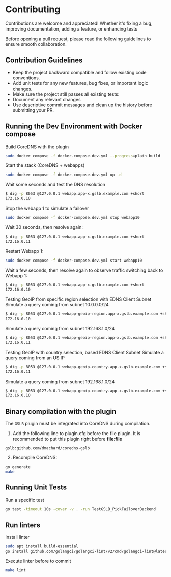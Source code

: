 # Contributing

Contributions are welcome and appreciated! Whether it's fixing a bug, improving documentation, adding a feature, or enhancing tests

Before opening a pull request, please read the following guidelines to ensure smooth collaboration.

## Contribution Guidelines

- Keep the project backward compatible and follow existing code conventions.
- Add unit tests for any new features, bug fixes, or important logic changes.
- Make sure the project still passes all existing tests:
- Document any relevant changes
- Use descriptive commit messages and clean up the history before submitting your PR.

## Running the Dev Environment with Docker compose

Build CoreDNS with the plugin

~~~ bash
sudo docker compose -f docker-compose.dev.yml --progress=plain build
~~~

Start the stack (CoreDNS + webapps)

~~~ bash
sudo docker compose -f docker-compose.dev.yml up -d
~~~

Wait some seconds and test the DNS resolution

~~~ bash
$ dig -p 8053 @127.0.0.1 webapp.app-x.gslb.example.com +short
172.16.0.10
~~~

Stop the webapp 1 to simulate a failover

~~~ bash
sudo docker compose -f docker-compose.dev.yml stop webapp10
~~~

Wait 30 seconds, then resolve again:

~~~ bash
$ dig -p 8053 @127.0.0.1 webapp.app-x.gslb.example.com +short
172.16.0.11
~~~

Restart Webapp 1:

~~~ bash
sudo docker compose -f docker-compose.dev.yml start webapp10
~~~

Wait a few seconds, then resolve again to observe traffic switching back to Webapp 1:

~~~ bash
$ dig -p 8053 @127.0.0.1 webapp.app-x.gslb.example.com +short
172.16.0.10
~~~

Testing GeoIP from specific region selection with EDNS Client Subnet
Simulate a query coming from subnet 10.0.0.0/24

~~~ bash
$ dig -p 8053 @127.0.0.1 webapp-geoip-region.app-x.gslb.example.com +short +subnet=10.1.0.42/24
172.16.0.10
~~~

Simulate a query coming from subnet 192.168.1.0/24

~~~ bash
$ dig -p 8053 @127.0.0.1 webapp-geoip-region.app-x.gslb.example.com +short +subnet=10.2.0.7/24
172.16.0.11
~~~


Testing GeoIP with country selection, based EDNS Client Subnet
Simulate a query coming from an US IP

~~~ bash
$ dig -p 8053 @127.0.0.1 webapp-geoip-country.app-x.gslb.example.com +short +subnet=8.8.8.8/24
172.16.0.11
~~~

Simulate a query coming from subnet 192.168.1.0/24

~~~ bash
$ dig -p 8053 @127.0.0.1 webapp-geoip-country.app-x.gslb.example.com +short +subnet=90.29.0.0/24
172.16.0.10
~~~

## Binary compilation with the plugin

The `GSLB` plugin must be integrated into CoreDNS during compilation.

1. Add the following line to plugin.cfg before the file plugin. It is recommended to put this plugin right before **file:file**

~~~ text
gslb:github.com/dmachard/coredns-gslb
~~~

2. Recompile CoreDNS:

~~~ bash
go generate
make
~~~

## Running Unit Tests

Run a specific test

~~~ bash
go test -timeout 10s -cover -v . -run TestGSLB_PickFailoverBackend
~~~

## Run linters

Install linter

```bash
sudo apt install build-essential
go install github.com/golangci/golangci-lint/v2/cmd/golangci-lint@latest
```

Execute linter before to commit

```bash
make lint
```
